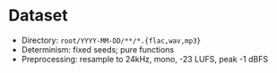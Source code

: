 # Dataset

- Directory: `root/YYYY-MM-DD/**/*.{flac,wav,mp3}`
- Determinism: fixed seeds; pure functions
- Preprocessing: resample to 24kHz, mono, -23 LUFS, peak -1 dBFS
